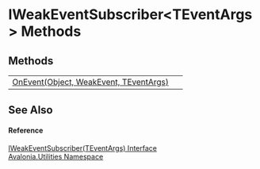 # IWeakEventSubscriber&lt;TEventArgs&gt; Methods




## Methods
<table>
<tr>
<td><a href="M_Avalonia_Utilities_IWeakEventSubscriber_1_OnEvent">OnEvent(Object, WeakEvent, TEventArgs)</a></td>
<td> </td>
</tr>
</table>

## See Also


#### Reference
<a href="T_Avalonia_Utilities_IWeakEventSubscriber_1">IWeakEventSubscriber(TEventArgs) Interface</a>  
<a href="N_Avalonia_Utilities">Avalonia.Utilities Namespace</a>  
